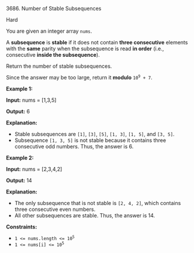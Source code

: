 3686\. Number of Stable Subsequences

Hard

You are given an integer array `nums`.

A **subsequence** is **stable** if it does not contain **three consecutive** elements with the **same** parity when the subsequence is read **in order** (i.e., consecutive **inside the subsequence**).

Return the number of stable subsequences.

Since the answer may be too large, return it **modulo** <code>10<sup>9</sup> + 7</code>.

**Example 1:**

**Input:** nums = [1,3,5]

**Output:** 6

**Explanation:**

*   Stable subsequences are `[1]`, `[3]`, `[5]`, `[1, 3]`, `[1, 5]`, and `[3, 5]`.
*   Subsequence `[1, 3, 5]` is not stable because it contains three consecutive odd numbers. Thus, the answer is 6.

**Example 2:**

**Input:** nums = [2,3,4,2]

**Output:** 14

**Explanation:**

*   The only subsequence that is not stable is `[2, 4, 2]`, which contains three consecutive even numbers.
*   All other subsequences are stable. Thus, the answer is 14.

**Constraints:**

*   <code>1 <= nums.length <= 10<sup>5</sup></code>
*   <code>1 <= nums[i] <= 10<sup>5</sup></code>